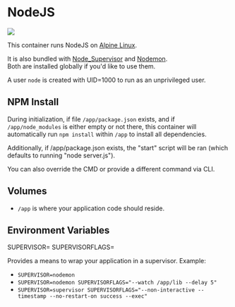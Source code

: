 # NodeJS 

[![](https://images.microbadger.com/badges/image/stevepacker/nodejs-supervisor.svg)](https://microbadger.com/images/stevepacker/nodejs-supervisor "Get your own image badge on microbadger.com")

This container runs NodeJS on [Alpine Linux](https://hub.docker.com/_/alpine).

It is also bundled with 
[Node_Supervisor](https://github.com/petruisfan/node-supervisor) and 
[Nodemon](nodemon.io).  
Both are installed globally if you'd like to use them.

A user `node` is created with UID=1000 to run as an unprivileged user.

## NPM Install

During initialization, if file `/app/package.json` exists, and if 
`/app/node_modules` is either empty or not there, this container will automatically 
run `npm install` within `/app` to install all dependencies.

Additionally, if /app/package.json exists, the "start" script will be ran (which
defaults to running "node server.js").

You can also override the CMD or provide a different command via CLI.

## Volumes

- `/app` is where your application code should reside.

## Environment Variables

SUPERVISOR=
SUPERVISORFLAGS=

Provides a means to wrap your application in a supervisor.  Example:

- `SUPERVISOR=nodemon`
- `SUPERVISOR=nodemon SUPERVISORFLAGS="--watch /app/lib --delay 5"`
- `SUPERVISOR=supervisor SUPERVISORFLAGS="--non-interactive --timestamp --no-restart-on success --exec"`
